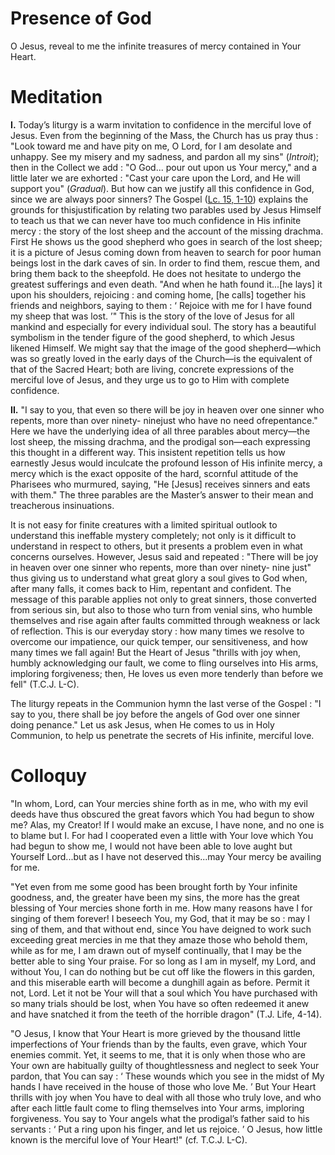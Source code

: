 # Presence of God

O Jesus, reveal to me the infinite treasures of mercy contained in Your Heart.

# Meditation

**I.** Today’s liturgy is a warm invitation to confidence in the merciful love of Jesus. Even from the beginning of the Mass, the Church has us pray thus : "Look toward me and have pity on me, O Lord, for I am desolate and unhappy. See my misery and my sadness, and pardon all my sins" (*Introit*); then in the Collect we add : "O God... pour out upon us Your mercy," and a little later we are exhorted : "Cast your care upon the Lord, and He will support you" (*Gradual*). But how can we justify all this confidence in God, since we are always poor sinners? The Gospel ([Lc. 15, 1-10](https://vulgata.online/bible/Lc.15?ed=DR2&vfn=DR2.Lc.15.1-10:vs)) explains the grounds for thisjustification by relating two parables used by Jesus Himself to teach us that we can never have too much confidence in His infinite mercy : the story of the lost sheep and the account of the missing drachma. First He shows us the good shepherd who goes in search of the lost sheep; it is a picture of Jesus coming down from heaven to search for poor human beings lost in the dark caves of sin. In order to find them, rescue them, and bring them back to the sheepfold. He does not hesitate to undergo the greatest sufferings and even death. "And when he hath found it...[he lays] it upon his shoulders, rejoicing : and coming home, [he calls] together his friends and neighbors, saying to them : ‘ Rejoice with me for I have found my sheep that was lost. ’" This is the story of the love of Jesus for all mankind and especially for every individual soul. The story has a beautiful symbolism in the tender figure of the good shepherd, to which Jesus likened Himself. We might say that the image of the good shepherd—which was so greatly loved in the early days of the Church—is the equivalent of that of the Sacred Heart; both are living, concrete expressions of the merciful love of Jesus, and they urge us to go
to Him with complete confidence.

**II.** "I say to you, that even so there will be joy in heaven over one sinner who repents, more than over ninety- ninejust who have no need ofrepentance." Here we have the underlying idea of all three parables about mercy—the lost sheep, the missing drachma, and the prodigal son—each expressing this thought in a different way. This insistent repetition tells us how earnestly Jesus would inculcate the profound lesson of His infinite mercy, a mercy which is the exact opposite of the hard, scornful attitude of the Pharisees who murmured, saying, "He [Jesus] receives sinners and eats with them." The three parables are the Master’s answer to their mean and treacherous insinuations.

It is not easy for finite creatures with a limited spiritual outlook to understand this ineffable mystery completely; not only is it difficult to understand in respect to others, but it presents a problem even in what concerns ourselves. However, Jesus said and repeated : "There will be joy in heaven over one sinner who repents, more than over ninety- nine just" thus giving us to understand what great glory a soul gives to God when, after many falls, it comes back to Him, repentant and confident. The message of this parable applies not only to great sinners, those converted from serious sin, but also to those who turn from venial sins, who humble themselves and rise again after faults committed through weakness or lack of reflection. This is our everyday story : how many times we resolve to overcome our impatience, our quick temper, our sensitiveness, and how many times we fall again! But the Heart of Jesus "thrills with joy when, humbly acknowledging our fault, we come to fling ourselves into His arms, imploring forgiveness; then, He loves us even more tenderly than before we fell" (T.C.J. L-C).

The liturgy repeats in the Communion hymn the last verse of the Gospel : "I say to you, there shall be joy before the angels of God over one sinner doing penance." Let us ask Jesus, when He comes to us in Holy Communion, to help us penetrate the secrets of His infinite, merciful love.

# Colloquy

"In whom, Lord, can Your mercies shine forth as in me, who with my evil deeds have thus obscured the great favors which You had begun to show me? Alas, my Creator! If I would make an excuse, I have none, and no one is to blame but I. For had I cooperated even a little with Your love which You had begun to show me, I would not have been able to love aught but Yourself Lord...but as I have not deserved this...may Your mercy be availing for me.

"Yet even from me some good has been brought forth by Your infinite goodness, and, the greater have been my sins, the more has the great blessing of Your mercies shone forth in me. How many reasons have I for singing of them forever! I beseech You, my God, that it may be so : may I sing of them, and that without end, since You have deigned to work such exceeding great mercies in me that they amaze those who behold them, while as for me, I am drawn out of myself continually, that I may be the better able to sing Your praise. For so long as I am in myself, my Lord, and without You, I can do nothing but be cut off like the flowers in this garden, and this miserable earth will become a dunghill again as before. Permit it not, Lord. Let it not be Your will that a soul which You have purchased with so many trials should be lost, when You have so often redeemed it anew and have snatched it from the teeth of the horrible dragon" (T.J. Life, 4-14).

"O Jesus, I know that Your Heart is more grieved by the thousand little imperfections of Your friends than by the faults, even grave, which Your enemies commit. Yet, it seems to me, that it is only when those who are Your own are habitually guilty of thoughtlessness and neglect to seek Your pardon, that You can say : ‘ These wounds which you see in the midst of My hands I have received in the house of those who love Me. ’ But Your Heart thrills with joy when You have to deal with all those who truly love, and who after each little fault come to fling themselves into Your arms, imploring forgiveness. You say to Your angels what the prodigal’s father said to his servants : ‘ Put a ring upon his finger, and let us rejoice. ’ O Jesus, how little known is the merciful love of Your Heart!" (cf. T.C.J. L-C).
